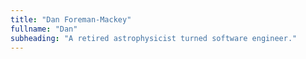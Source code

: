 ```yaml
---
title: "Dan Foreman-Mackey"
fullname: "Dan"
subheading: "A retired astrophysicist turned software engineer."
---
```

